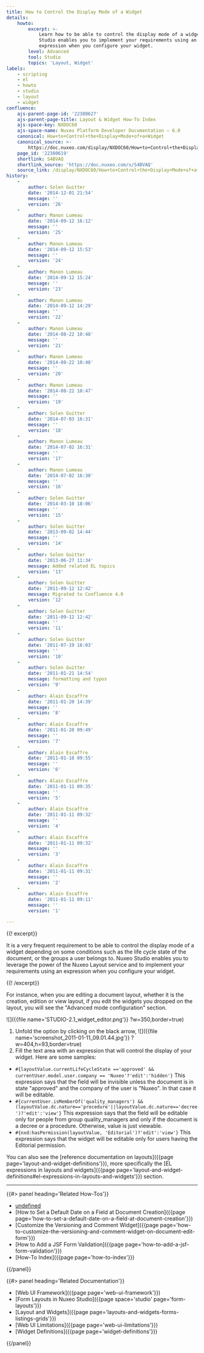 ```yaml
---
title: How to Control the Display Mode of a Widget
details:
    howto:
        excerpt: >-
            Learn how to be able to control the display mode of a widget. Nuxeo
            Studio enables you to implement your requirements using an
            expression when you configure your widget.
        level: Advanced
        tool: Studio
        topics: 'Layout, Widget'
labels:
    - scripting
    - el
    - howto
    - studio
    - layout
    - widget
confluence:
    ajs-parent-page-id: '22380627'
    ajs-parent-page-title: Layout & Widget How-To Index
    ajs-space-key: NXDOC60
    ajs-space-name: Nuxeo Platform Developer Documentation — 6.0
    canonical: How+to+Control+the+Display+Mode+of+a+Widget
    canonical_source: >-
        https://doc.nuxeo.com/display/NXDOC60/How+to+Control+the+Display+Mode+of+a+Widget
    page_id: '22380619'
    shortlink: S4BVAQ
    shortlink_source: 'https://doc.nuxeo.com/x/S4BVAQ'
    source_link: /display/NXDOC60/How+to+Control+the+Display+Mode+of+a+Widget
history:
    - 
        author: Solen Guitter
        date: '2014-12-01 21:54'
        message: ''
        version: '26'
    - 
        author: Manon Lumeau
        date: '2014-09-12 16:12'
        message: ''
        version: '25'
    - 
        author: Manon Lumeau
        date: '2014-09-12 15:53'
        message: ''
        version: '24'
    - 
        author: Manon Lumeau
        date: '2014-09-12 15:24'
        message: ''
        version: '23'
    - 
        author: Manon Lumeau
        date: '2014-09-12 14:29'
        message: ''
        version: '22'
    - 
        author: Manon Lumeau
        date: '2014-08-22 10:48'
        message: ''
        version: '21'
    - 
        author: Manon Lumeau
        date: '2014-08-22 10:48'
        message: ''
        version: '20'
    - 
        author: Manon Lumeau
        date: '2014-08-22 10:47'
        message: ''
        version: '19'
    - 
        author: Solen Guitter
        date: '2014-07-03 16:31'
        message: ''
        version: '18'
    - 
        author: Manon Lumeau
        date: '2014-07-02 16:31'
        message: ''
        version: '17'
    - 
        author: Manon Lumeau
        date: '2014-07-02 16:30'
        message: ''
        version: '16'
    - 
        author: Solen Guitter
        date: '2014-03-10 18:06'
        message: ''
        version: '15'
    - 
        author: Solen Guitter
        date: '2013-09-02 14:44'
        message: ''
        version: '14'
    - 
        author: Solen Guitter
        date: '2013-06-27 11:34'
        message: Added related EL topics
        version: '13'
    - 
        author: Solen Guitter
        date: '2011-09-12 12:42'
        message: Migrated to Confluence 4.0
        version: '12'
    - 
        author: Solen Guitter
        date: '2011-09-12 12:42'
        message: ''
        version: '11'
    - 
        author: Solen Guitter
        date: '2011-07-19 16:03'
        message: ''
        version: '10'
    - 
        author: Solen Guitter
        date: '2011-01-21 14:54'
        message: formatting and typos
        version: '9'
    - 
        author: Alain Escaffre
        date: '2011-01-20 14:39'
        message: ''
        version: '8'
    - 
        author: Alain Escaffre
        date: '2011-01-20 09:49'
        message: ''
        version: '7'
    - 
        author: Alain Escaffre
        date: '2011-01-18 09:55'
        message: ''
        version: '6'
    - 
        author: Alain Escaffre
        date: '2011-01-11 09:35'
        message: ''
        version: '5'
    - 
        author: Alain Escaffre
        date: '2011-01-11 09:32'
        message: ''
        version: '4'
    - 
        author: Alain Escaffre
        date: '2011-01-11 09:32'
        message: ''
        version: '3'
    - 
        author: Alain Escaffre
        date: '2011-01-11 09:31'
        message: ''
        version: '2'
    - 
        author: Alain Escaffre
        date: '2011-01-11 09:11'
        message: ''
        version: '1'

---
```

{{! excerpt}}

It is a very frequent requirement to be able to control the display mode of a widget depending on some conditions such as the life cycle state of the document, or the groups a user belongs to. Nuxeo Studio enables you to leverage the power of the Nuxeo Layout service and to implement your requirements using an expression when you configure your widget.

{{! /excerpt}}

For instance, when you are editing a document layout, whether it is the creation, edition or view layout, if you edit the widgets you dropped on the layout, you will see the "Advanced mode configuration" section.

![]({{file name='STUDIO-2.1_widget_editor.png'}} ?w=350,border=true)

1.  Unfold the option by clicking on the black arrow,
    ![]({{file name='screenshot_2011-01-11_09.01.44.jpg'}} ?w=404,h=93,border=true)
2.  Fill the text area with an expression that will control the display of your widget. Here are some samples:

*   `#{layoutValue.currentLifeCycleState =='approved' && currentUser.model.user.company == 'Nuxeo'?'edit':'hidden'}`
    This expression says that the field will be invisible unless the document is in state "approved" and the company of the user is "Nuxeo". In that case it will be editable.
*   `#{currentUser.isMemberOf('quality_managers') && (layoutValue.dc.nature=='procedure'||layoutValue.dc.nature=='decree')?'edit':'view'}`
    This expression says that the field will be editable only for people from group quality_managers and only if the document is a decree or a procedure. Otherwise, value is just viewable.
*   `#{nxd:hasPermission(layoutValue, 'Editorial')?'edit':'view'}`
    This expression says that the widget will be editable only for users having the Editorial permission.

You can also see the [reference documentation on layouts]({{page page='layout-and-widget-definitions'}}), more specifically the [EL expressions in layouts and widgets]({{page page='layout-and-widget-definitions#el-expressions-in-layouts-and-widgets'}}) section.

* * *

<div class="row" data-equalizer data-equalize-on="medium"><div class="column medium-6">{{#> panel heading='Related How-Tos'}}

*   [undefined]()
*   [How to Set a Default Date on a Field at Document Creation]({{page page='how-to-set-a-default-date-on-a-field-at-document-creation'}})
*   [Customize the Versioning and Comment Widget]({{page page='how-to-customize-the-versioning-and-comment-widget-on-document-edit-form'}})
*   [How to Add a JSF Form Validation]({{page page='how-to-add-a-jsf-form-validation'}})
*   [How-To Index]({{page page='how-to-index'}})

{{/panel}}</div><div class="column medium-6">{{#> panel heading='Related Documentation'}}

*   [Web UI Framework]({{page page='web-ui-framework'}})
*   [Form Layouts in Nuxeo Studio]({{page space='studio' page='form-layouts'}})
*   [Layout and Widgets]({{page page='layouts-and-widgets-forms-listings-grids'}})
*   [Web UI Limitations]({{page page='web-ui-limitations'}})
*   [Widget Definitions]({{page page='widget-definitions'}})

{{/panel}}</div></div>